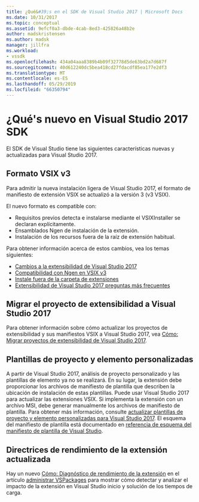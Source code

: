 ```yaml
---
title: ¿Qué&#39;s en el SDK de Visual Studio 2017 | Microsoft Docs
ms.date: 10/31/2017
ms.topic: conceptual
ms.assetid: 9efcf0a3-dbde-4cab-8ed3-425826a48b2e
author: madskristensen
ms.author: madsk
manager: jillfra
ms.workload:
- vssdk
ms.openlocfilehash: 434a04aaa8389b4b09f32778d5de63bd2a7d687f
ms.sourcegitcommit: 40d612240dc5bea418cd27fdacdf85ea177e2df3
ms.translationtype: MT
ms.contentlocale: es-ES
ms.lasthandoff: 05/29/2019
ms.locfileid: "66350794"
---
```

# <a name="what39s-new-in-the-visual-studio-2017-sdk"></a>¿Qué&#39;s nuevo en Visual Studio 2017 SDK

El SDK de Visual Studio tiene las siguientes características nuevas y actualizadas para Visual Studio 2017.

## <a name="vsix-v3-format"></a>Formato VSIX v3

Para admitir la nueva instalación ligera de Visual Studio 2017, el formato de manifiesto de extensión VSIX se actualizó a la versión 3 (v3 VSIX).

El nuevo formato es compatible con:

* Requisitos previos detecta e instalarse mediante el VSIXInstaller se declaran explícitamente.
* Ensamblados Ngen de instalación de la extensión.
* Instalación de los recursos fuera de la raíz de extensión habitual.

Para obtener información acerca de estos cambios, vea los temas siguientes:

* [Cambios a la extensibilidad de Visual Studio 2017](breaking-changes-2017.md)
* [Compatibilidad con Ngen en VSIX v3](ngen-support.md)
* [Instale fuera de la carpeta de extensiones](set-install-root.md)
* [Extensibilidad de Visual Studio 2017 preguntas más frecuentes](faq-2017.md)

## <a name="migrate-extensibility-project-to-visual-studio-2017"></a>Migrar el proyecto de extensibilidad a Visual Studio 2017

Para obtener información sobre cómo actualizar los proyectos de extensibilidad y sus manifiestos VSIX a Visual Studio 2017, vea [Cómo: Migrar proyectos de extensibilidad de Visual Studio 2017](how-to-migrate-extensibility-projects-to-visual-studio-2017.md).

## <a name="custom-project-and-item-templates"></a>Plantillas de proyecto y elemento personalizadas

A partir de Visual Studio 2017, análisis de proyecto personalizado y las plantillas de elemento ya no se realizará. En su lugar, la extensión debe proporcionar los archivos de manifiesto de plantilla que describen la ubicación de instalación de estas plantillas. Puede usar Visual Studio 2017 para actualizar las extensiones VSIX. Si implementa la extensión con un archivo MSI, debe generar manualmente los archivos de manifiesto de plantilla. Para obtener más información, consulte [actualizar plantillas de proyecto y elemento personalizadas para Visual Studio 2017](../extensibility/upgrading-custom-project-and-item-templates-for-visual-studio-2017.md). El esquema del manifiesto de plantilla está documentado en [referencia de esquema del manifiesto de plantilla de Visual Studio](../extensibility/visual-studio-template-manifest-schema-reference.md).

## <a name="updated-extension-performance-guidelines"></a>Directrices de rendimiento de la extensión actualizada

Hay un nuevo [Cómo: Diagnóstico de rendimiento de la extensión](how-to-diagnose-extension-performance.md) en el artículo [administrar VSPackages](managing-vspackages.md) para mostrar cómo detectar y analizar el impacto de la extensión en Visual Studio inicio y solución de los tiempos de carga.
